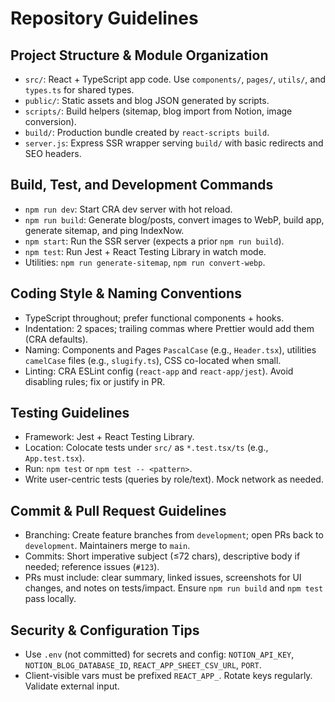 # Repository Guidelines

## Project Structure & Module Organization
- `src/`: React + TypeScript app code. Use `components/`, `pages/`, `utils/`, and `types.ts` for shared types.
- `public/`: Static assets and blog JSON generated by scripts.
- `scripts/`: Build helpers (sitemap, blog import from Notion, image conversion).
- `build/`: Production bundle created by `react-scripts build`.
- `server.js`: Express SSR wrapper serving `build/` with basic redirects and SEO headers.

## Build, Test, and Development Commands
- `npm run dev`: Start CRA dev server with hot reload.
- `npm run build`: Generate blog/posts, convert images to WebP, build app, generate sitemap, and ping IndexNow.
- `npm start`: Run the SSR server (expects a prior `npm run build`).
- `npm test`: Run Jest + React Testing Library in watch mode.
- Utilities: `npm run generate-sitemap`, `npm run convert-webp`.

## Coding Style & Naming Conventions
- TypeScript throughout; prefer functional components + hooks.
- Indentation: 2 spaces; trailing commas where Prettier would add them (CRA defaults). 
- Naming: Components and Pages `PascalCase` (e.g., `Header.tsx`), utilities `camelCase` files (e.g., `slugify.ts`), CSS co-located when small.
- Linting: CRA ESLint config (`react-app` and `react-app/jest`). Avoid disabling rules; fix or justify in PR.

## Testing Guidelines
- Framework: Jest + React Testing Library. 
- Location: Colocate tests under `src/` as `*.test.tsx/ts` (e.g., `App.test.tsx`).
- Run: `npm test` or `npm test -- <pattern>`.
- Write user-centric tests (queries by role/text). Mock network as needed.

## Commit & Pull Request Guidelines
- Branching: Create feature branches from `development`; open PRs back to `development`. Maintainers merge to `main`.
- Commits: Short imperative subject (≤72 chars), descriptive body if needed; reference issues (`#123`).
- PRs must include: clear summary, linked issues, screenshots for UI changes, and notes on tests/impact. Ensure `npm run build` and `npm test` pass locally.

## Security & Configuration Tips
- Use `.env` (not committed) for secrets and config: `NOTION_API_KEY`, `NOTION_BLOG_DATABASE_ID`, `REACT_APP_SHEET_CSV_URL`, `PORT`.
- Client-visible vars must be prefixed `REACT_APP_`. Rotate keys regularly. Validate external input.
